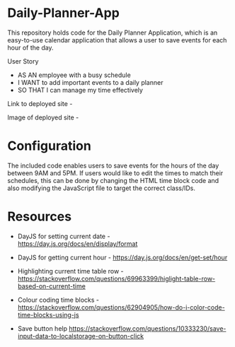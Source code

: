 # Daily-Planner-App

This repository holds code for the Daily Planner Application, which is an easy-to-use calendar application that allows a user to save events for each hour of the day.

User Story 
- AS AN employee with a busy schedule
- I WANT to add important events to a daily planner
- SO THAT I can manage my time effectively

Link to deployed site - 

Image of deployed site - 


# Configuration

The included code enables users to save events for the hours of the day between 9AM and 5PM. If users would like to edit the times to match their schedules, this can be done by changing the HTML time block code and also modifying the JavaScript file to target the correct class/IDs.

# Resources

- DayJS for setting current date - 
https://day.js.org/docs/en/display/format

- DayJS for getting current hour - 
https://day.js.org/docs/en/get-set/hour

- Highlighting current time table row -
https://stackoverflow.com/questions/69963399/higlight-table-row-based-on-current-time

- Colour coding time blocks - 
https://stackoverflow.com/questions/62904905/how-do-i-color-code-time-blocks-using-js

- Save button help
https://stackoverflow.com/questions/10333230/save-input-data-to-localstorage-on-button-click


